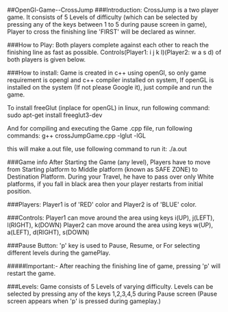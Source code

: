 ##OpenGl-Game--CrossJump
###Introduction: 
CrossJump is a two player game. It consists of 5 Levels of difficulty (which can be selected by 
pressing any of the keys between 1 to 5 during pause screen in game), Player to cross the finishing line 'FIRST' 
will be declared as winner.

###How to Play: 
Both players complete against each other to reach the finishing line as fast as possible.
Controls(Player1: i j k l)(Player2: w a s d) of both players is given below. 

###How to install:
Game is created in c++ using openGl, so only game requirement is opengl and c++ compiler installed on system,
If openGL is installed on the system (If not please Google it), just compile and run the game.

To install freeGlut (inplace for openGL) in linux, run following command:
sudo apt-get install freeglut3-dev

And for compiling and executing the Game .cpp file, run following commands:
g++ crossJumpGame.cpp -lglut -lGL

this will make a.out file, use following command to run it:
./a.out

###Game info
After Starting the Game (any level), 
Players have to move from Starting platform to Middle platform (known as SAFE ZONE) to Destination Platform.
During your Travel, he have to pass over only White platforms, if you fall in black area then your player restarts 
from initial position. 

###Players:
Player1 is of 'RED' color and Player2 is of 'BLUE' color.

###Controls: 
Player1 can move around the area using keys i(UP), j(LEFT), l(RIGHT), k(DOWN)
Player2 can move around the area using keys w(UP), a(LEFT), d(RIGHT), s(DOWN)

###Pause Button: 
'p' key is used to Pause, Resume, or For selecting different levels during the gamePlay.

#####Important:- After reaching the finishing line of game, pressing 'p' will restart the game.

###Levels: 
Game consists of 5 Levels of varying difficulty. Levels can be selected by pressing any of the keys
1,2,3,4,5 during Pause screen (Pause screen appears when 'p' is pressed during gameplay.)


